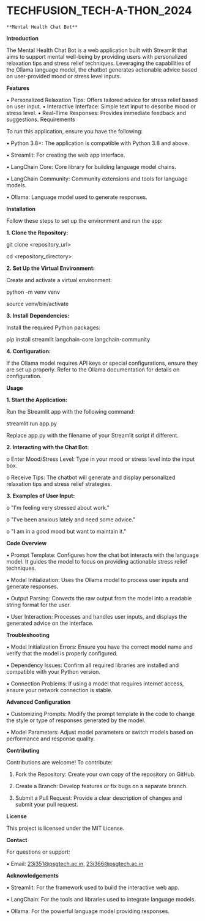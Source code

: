 # TECHFUSION_TECH-A-THON_2024
    **Mental Health Chat Bot**
**Introduction**

The Mental Health Chat Bot is a web application built with Streamlit that aims to support mental well-being by providing users with personalized relaxation tips and stress relief techniques. Leveraging the capabilities of the Ollama language model, the chatbot generates actionable advice based on user-provided mood or stress level inputs.

**Features**

•	Personalized Relaxation Tips: Offers tailored advice for stress relief based on user input.
•	Interactive Interface: Simple text input to describe mood or stress level.
•	Real-Time Responses: Provides immediate feedback and suggestions.
Requirements

To run this application, ensure you have the following:

•	Python 3.8+: The application is compatible with Python 3.8 and above.

•	Streamlit: For creating the web app interface.

•	LangChain Core: Core library for building language model chains.

•	LangChain Community: Community extensions and tools for language models.

•	Ollama: Language model used to generate responses.

**Installation**

Follow these steps to set up the environment and run the app:

**1.	Clone the Repository:**

git clone <repository_url>

cd <repository_directory>

**2.	Set Up the Virtual Environment:**

Create and activate a virtual environment:

python -m venv venv

source venv/bin/activate

**3.	Install Dependencies:**

Install the required Python packages:

pip install streamlit langchain-core langchain-community

**4.	Configuration:**

If the Ollama model requires API keys or special configurations, ensure they are set up properly. Refer to the Ollama documentation for details on configuration.

**Usage**

**1.	Start the Application:**

Run the Streamlit app with the following command:

streamlit run app.py

Replace app.py with the filename of your Streamlit script if different.

**2.	Interacting with the Chat Bot:**

o	Enter Mood/Stress Level: Type in your mood or stress level into the input box.

o	Receive Tips: The chatbot will generate and display personalized relaxation tips and stress relief strategies.

**3.	Examples of User Input:**

o	"I'm feeling very stressed about work."

o	"I've been anxious lately and need some advice."

o	"I am in a good mood but want to maintain it."

**Code Overview**

•	Prompt Template: Configures how the chat bot interacts with the language model. It guides the model to focus on providing actionable stress relief techniques.

•	Model Initialization: Uses the Ollama model to process user inputs and generate responses.

•	Output Parsing: Converts the raw output from the model into a readable string format for the user.

•	User Interaction: Processes and handles user inputs, and displays the generated advice on the interface.

**Troubleshooting**

•	Model Initialization Errors: Ensure you have the correct model name and verify that the model is properly configured.

•	Dependency Issues: Confirm all required libraries are installed and compatible with your Python version.

•	Connection Problems: If using a model that requires internet access, ensure your network connection is stable.

**Advanced Configuration**

•	Customizing Prompts: Modify the prompt template in the code to change the style or type of responses generated by the model.

•	Model Parameters: Adjust model parameters or switch models based on performance and response quality.

**Contributing**

Contributions are welcome! To contribute:

1.	Fork the Repository: Create your own copy of the repository on GitHub.
   
2.	Create a Branch: Develop features or fix bugs on a separate branch.
   
3.	Submit a Pull Request: Provide a clear description of changes and submit your pull request.
   
**License**

This project is licensed under the MIT License.

**Contact**

For questions or support:

•	Email: 23i351@psgtech.ac.in, 23i366@psgtech.ac.in

**Acknowledgements**

•	Streamlit: For the framework used to build the interactive web app.

•	LangChain: For the tools and libraries used to integrate language models.

•	Ollama: For the powerful language model providing responses.
